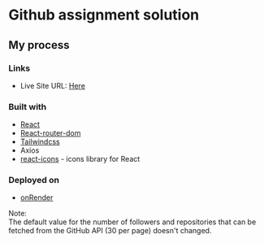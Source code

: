 # Github assignment solution

## My process

### Links

- Live Site URL: [Here](https://github-viewer.onrender.com)

### Built with

- [React](https://reactjs.org/)
- [React-router-dom](https://reactrouter.com/en/main)
- [Tailwindcss](https://tailwindcss.com)
- Axios
- [react-icons](https://react-icons.github.io/react-icons) - icons library for React

### Deployed on

- [onRender](https://render.com/)

Note: <br/>
The default value for the number of followers and repositories that can be fetched  from the GitHub API (30 per page) doesn't changed. 
